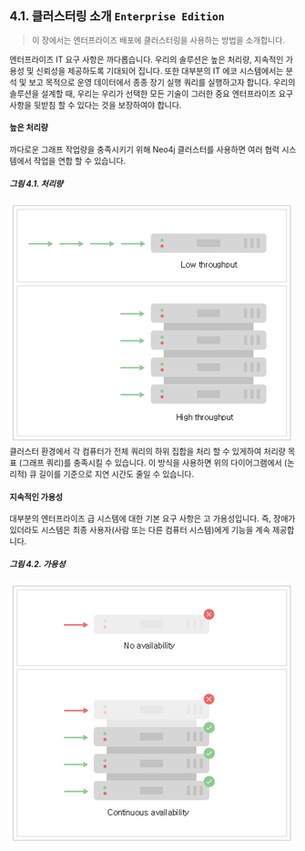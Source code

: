 ## 4.1. 클러스터링 소개 `Enterprise Edition`
> 이 장에서는 엔터프라이즈 배포에 클러스터링을 사용하는 방법을 소개합니다.

엔터프라이즈 IT 요구 사항은 까다롭습니다. 우리의 솔루션은 높은 처리량, 지속적인 가용성 및 신뢰성을 제공하도록 기대되어 집니다. 또한 대부분의 IT 에코 시스템에서는 분석 및 보고 목적으로 운영 데이터에서 종종 장기 실행 쿼리를 실행하고자 합니다. 우리의 솔루션을 설계할 때, 우리는 우리가 선택한 모든 기술이 그러한 중요 엔터프라이즈 요구 사항을 뒷받침 할 수 있다는 것을 보장하여야 합니다.

#### 높은 처리량
까다로운 그래프 작업량을 충족시키기 위해 Neo4j 클러스터를 사용하면 여러 협력 시스템에서 작업을 연합 할 수 있습니다.

##### 그림 4.1. 처리량
![](./4.1.throughput.png)
클러스터 환경에서 각 컴퓨터가 전체 쿼리의 하위 집합을 처리 할 수 있게하여 처리량 목표 (그래프 쿼리)를 충족시킬 수 있습니다. 이 방식을 사용하면 위의 다이어그램에서 (논리적) 큐 길이를 기준으로 지연 시간도 줄일 수 있습니다.

#### 지속적인 가용성
대부분의 엔터프라이즈 급 시스템에 대한 기본 요구 사항은 고 가용성입니다. 즉, 장애가 있더라도 시스템은 최종 사용자(사람 또는 다른 컴퓨터 시스템)에게 기능을 계속 제공합니다.

##### 그림 4.2. 가용성
![](./4.2.availability.png)
